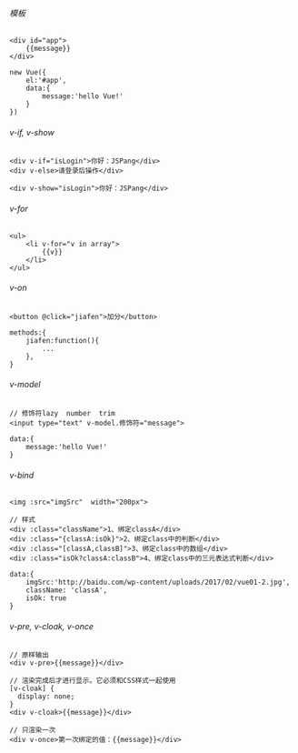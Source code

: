 ###### 模板

```
<div id="app">
	{{message}}
</div>

new Vue({
    el:'#app',
    data:{
    	message:'hello Vue!'
    }
})
```

###### v-if, v-show

```
<div v-if="isLogin">你好：JSPang</div>
<div v-else>请登录后操作</div>

<div v-show="isLogin">你好：JSPang</div>
```

###### v-for

```
<ul>
    <li v-for="v in array">
    	{{v}}
    </li>
</ul>
```

###### v-on

```
<button @click="jiafen">加分</button>

methods:{
    jiafen:function(){
        ...
    },
}
```

###### v-model

```
// 修饰符lazy	number	trim
<input type="text" v-model.修饰符="message">

data:{
    message:'hello Vue!'
}
```

###### v-bind

```
<img :src="imgSrc"  width="200px">

// 样式
<div :class="className">1、绑定classA</div>
<div :class="{classA:isOk}">2、绑定class中的判断</div>
<div :class="[classA,classB]">3、绑定class中的数组</div>
<div :class="isOk?classA:classB">4、绑定class中的三元表达式判断</div>

data:{
    imgSrc:'http://baidu.com/wp-content/uploads/2017/02/vue01-2.jpg',
    className: 'classA',
    isOk: true
}
```

###### v-pre, v-cloak, v-once

```
// 原样输出
<div v-pre>{{message}}</div>

// 渲染完成后才进行显示。它必须和CSS样式一起使用
[v-cloak] {
  display: none;
}
<div v-cloak>{{message}}</div>

// 只渲染一次
<div v-once>第一次绑定的值：{{message}}</div>
```

